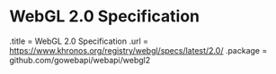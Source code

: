 # WebGL 2.0 Specification

.title = WebGL 2.0 Specification
.url = <https://www.khronos.org/registry/webgl/specs/latest/2.0/>
.package = github.com/gowebapi/webapi/webgl2
